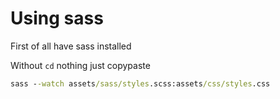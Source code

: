 # Using sass

First of all have sass installed

Without `cd` nothing just copypaste

```cmd
sass --watch assets/sass/styles.scss:assets/css/styles.css
```
